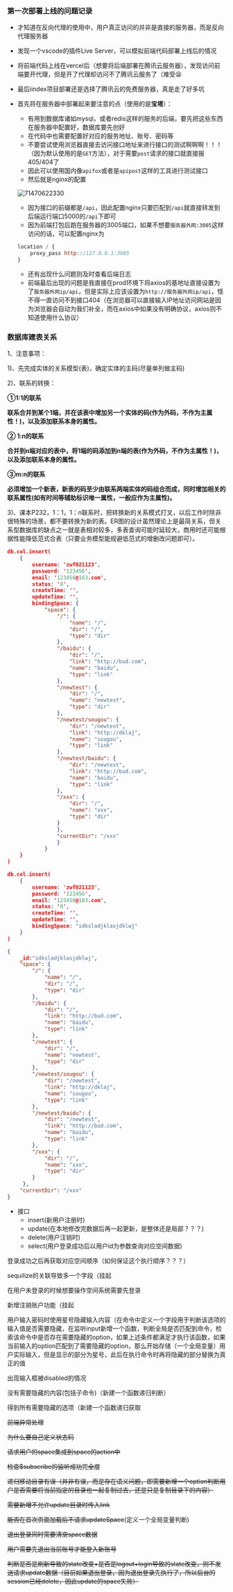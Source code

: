 ### 第一次部署上线的问题记录

- 才知道在反向代理的使用中，用户真正访问的并非是直接的服务器，而是反向代理服务器

- 发现一个vscode的插件Live Server，可以模拟前端代码部署上线后的情况

- 将前端代码上线在vercel后（想要将后端部署在腾讯云服务器），发现访问前端要开代理，但是开了代理却访问不了腾讯云服务了（难受😫

- 最后iindex项目部署还是选择了腾讯云的免费服务器，真是走了好多坑

- 首先将在服务器中部署起来要注意的点（使用的是**宝塔**）：

  - 有用到数据库诸如mysql，或者redis这样的服务的后端，要先把这些东西在服务器中配置好，数据库要先创好
  - 在代码中也需要配置好对应的服务地址、账号、密码等
  - 不要尝试使用浏览器直接去访问接口地址来进行接口的测试啊啊啊！！！（因为默认使用的是`GET`方法），对于需要`post`请求的接口就直接报405/404了
  - 因此可以使用国内像`apifox`或者是`apipost`这样的工具进行测试接口
  - 然后就是nginx的配置

  ![71470622330](杂记.assets/1714706223308.png)

  - 因为接口的前缀都是`/api`，因此配置nginx只要匹配到`/api`就直接转发到后端运行端口5000的`/api`下即可
  - 因为前端打包后跑在服务器的3005端口，如果不想要`服务器外网:3005`这样访问的话，可以配置nginx为

  ```js
  location / {
      proxy_pass http://127.0.0.1:3005
  }
  ```

  - 还有出现什么问题则及时查看后端日志
  - 前端最后出现的问题是我直接在prod环境下将axios的基地址直接设置为了`服务器外网ip/api`，但是实际上应该设置为`http://服务器外网ip/api`，怪不得一直访问不到接口404（在浏览器可以直接输入IP地址访问网站是因为浏览器会自动为我们补全，而在axios中如果没有明确协议，axios则不知道使用什么协议）




### 数据库建表关系

1、注意事项：

1)、先完成实体的关系模型(表)，确定实体的主码(尽量单列做主码)

2)、联系的转换：

**①1:1的联系**

**联系合并到某个1端，并在该表中增加另一个实体的码(作为外码，不作为主属性！)，以及添加联系本身的属性。**

**② 1:n的联系**

**合并到n端对应的表中，将1端的码添加到n端的表(作为外码，不作为主属性！)，以及添加联系本身的属性。**

**③m:n的联系**

**必须增加一个新表，新表的码至少由联系两端实体的码组合而成，同时增加相关的联系属性(如有时间等辅助标识唯一属性，一般应作为主属性)。**

3)、课本P232，1：1，1：n联系时，把转换新的关系模式打叉，以后工作时除非很特殊的场景，都不要转换为新的表。ER图的设计虽然理论上是最简关系，但关系型数据库的缺点之一就是表相对较多，多表查询可能时延较大，商用时还可能根据性能降低范式合表（只要业务模型能规避低范式的增删改问题即可）。

```json
db.col.insert(
    {
        username: 'zwf021123', 
        password: '123456',
        enail: '123456@163.com',
        status: '0',
        createTime: '',
        updateTime: '',
        bindingSpace: {
            "space": {
                "/": {
                    "name": "/",
                    "dir": "/",
                    "type": "dir"
                },
                "/baidu": {
                    "dir": "/",
                    "link": "http://bud.com",
                    "name": "baidu",
                    "type": "link"
                },
                "/newtest": {
                    "dir": "/",
                    "name": "newtest",
                    "type": "dir"
                },
                "/newtest/sougou": {
                    "dir": "/newtest",
                    "link": "http://dklaj",
                    "name": "sougou",
                    "type": "link"
                },
                "/newtest/baidu": {
                    "dir": "/newtest",
                    "link": "http://bud.com",
                    "name": "baidu",
                    "type": "link"
                },
                "/xxx": {
                    "dir": "/",
                    "name": "xxx",
                    "type": "dir"
                }
                },
                "currentDir": "/xxx"
                }
            }
    }
)
```



```json
db.col.insert(
    {
        username: 'zwf021123', 
        password: '123456',
        enail: '123456@163.com',
        status: '0',
        createTime: '',
        updateTime: '',
        bindingSpace: "idksladjklasjdklwj"
    }
)

{
    _id:"idksladjklasjdklwj",
    "space": {
        "/": {
            "name": "/",
            "dir": "/",
            "type": "dir"
        },
        "/baidu": {
            "dir": "/",
            "link": "http://bud.com",
            "name": "baidu",
            "type": "link"
        },
        "/newtest": {
            "dir": "/",
            "name": "newtest",
            "type": "dir"
        },
        "/newtest/sougou": {
            "dir": "/newtest",
            "link": "http://dklaj",
            "name": "sougou",
            "type": "link"
        },
        "/newtest/baidu": {
            "dir": "/newtest",
            "link": "http://bud.com",
            "name": "baidu",
            "type": "link"
        },
        "/xxx": {
            "dir": "/",
            "name": "xxx",
            "type": "dir"
        }
     },
    "currentDir": "/xxx"
}
```

- 接口	
  - insert(新用户注册时)
  - update(在本地修改完数据后再一起更新，是整体还是局部？？？)
  - delete(用户注销时)
  - select(用户登录成功后以用户id为参数查询对应空间数据)





登录成功之后再获取对应空间顺序（如何保证这个执行顺序？？？）

sequilize的关联导致多一个字段（挂起

在用户未登录的时候想要操作空间系统需要先登录

新增注销账户功能（挂起

用户输入密码时使用星号隐藏输入内容（在命令中定义一个字段用于判断该选项的输入值是否需要隐藏，在监听input新增一个函数，判断全局是否匹配到命令，检索该命令中是否存在需要隐藏的option，如果上述条件都满足才执行该函数，如果当前输入的option匹配到了需要隐藏的option，那么开始存储（一个全局变量）用户实际输入，但是显示的部分为星号，此后在执行命令时再将隐藏的部分替换为真正的值

出现输入框被disabled的情况

 没有需要隐藏的内容(包括子命令)（新建一个函数递归判断）

 得到所有需要隐藏的选项（新建一个函数递归获取

~~前端异常处理~~

~~为什么要自己定义状态码~~

~~请求用户的space集成到space的action中~~

~~检查$subscribe的监听成功完全度~~

~~递归移动目录有误（并非有误，而是存在语义问题，即需要新增一个option判断用户是否需要将当前指定的目录也一起复制过去，还是只是复制目录下的内容）~~

~~需要新增不允许update目录时传入link~~

~~能否在首次页面加载后不请求updateSpace~~(定义一个全局变量判断)

~~退出登录同时需要清空space数据~~

~~用户需要先退出当前账号才能登入新账号~~

~~判断是否是刷新导致的state改变+是否是logout+login导致的state改变，则不发送请求update数据（目前如果退出登录，因为退出登录先执行了，所以后台的session已经delete，因此update的space失败）~~